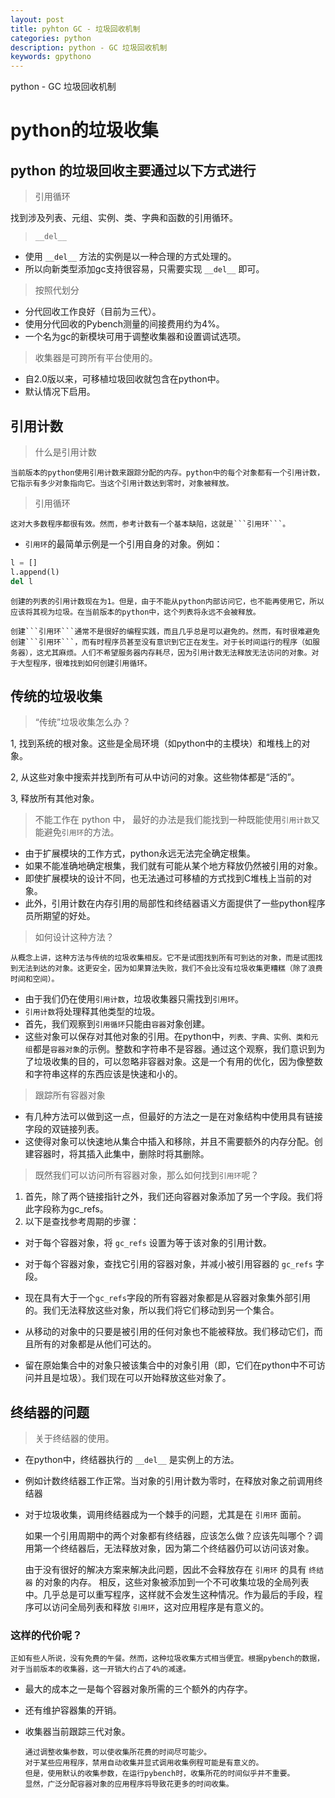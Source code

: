 ```yaml
---
layout: post
title: pyhton GC - 垃圾回收机制
categories: python
description: python - GC 垃圾回收机制
keywords: gpythono
---
```


python - GC 垃圾回收机制

# python的垃圾收集


## python 的垃圾回收主要通过以下方式进行

> 引用循环

找到涉及列表、元组、实例、类、字典和函数的引用循环。

> ```__del__``` 

- 使用 ```__del__``` 方法的实例是以一种合理的方式处理的。
- 所以向新类型添加gc支持很容易，只需要实现 ```__del__``` 即可。

> 按照代划分

- 分代回收工作良好（目前为三代）。
- 使用分代回收的Pybench测量的间接费用约为4%。
- 一个名为gc的新模块可用于调整收集器和设置调试选项。

> 收集器是可跨所有平台使用的。

- 自2.0版以来，可移植垃圾回收就包含在python中。
- 默认情况下启用。



## 引用计数 

> 什么是引用计数

    当前版本的python使用引用计数来跟踪分配的内存。python中的每个对象都有一个引用计数，它指示有多少对象指向它。当这个引用计数达到零时，对象被释放。

> 引用循环

    这对大多数程序都很有效。然而，参考计数有一个基本缺陷，这就是```引用环```。

- ```引用环```的最简单示例是一个引用自身的对象。例如：

```python
l = []
l.append(l)
del l
```

    创建的列表的引用计数现在为1。但是，由于不能从python内部访问它，也不能再使用它，所以应该将其视为垃圾。在当前版本的python中，这个列表将永远不会被释放。

    创建```引用环```通常不是很好的编程实践，而且几乎总是可以避免的。然而，有时很难避免创建```引用环```，而有时程序员甚至没有意识到它正在发生。对于长时间运行的程序（如服务器），这尤其麻烦。人们不希望服务器内存耗尽，因为引用计数无法释放无法访问的对象。对于大型程序，很难找到如何创建引用循环。

## 传统的垃圾收集

> “传统”垃圾收集怎么办？


1,  找到系统的根对象。这些是全局环境（如python中的主模块）和堆栈上的对象。

2, 从这些对象中搜索并找到所有可从中访问的对象。这些物体都是“活的”。

3, 释放所有其他对象。

> 不能工作在 python 中， 最好的办法是我们能找到一种既能使用```引用计数```又能避免```引用环```的方法。

- 由于扩展模块的工作方式，python永远无法完全确定根集。
- 如果不能准确地确定根集，我们就有可能从某个地方释放仍然被引用的对象。
- 即使扩展模块的设计不同，也无法通过可移植的方式找到C堆栈上当前的对象。
- 此外，引用计数在内存引用的局部性和终结器语义方面提供了一些python程序员所期望的好处。


> 如何设计这种方法？
  
    从概念上讲，这种方法与传统的垃圾收集相反。它不是试图找到所有可到达的对象，而是试图找到无法到达的对象。这更安全，因为如果算法失败，我们不会比没有垃圾收集更糟糕（除了浪费时间和空间）。

- 由于我们仍在使用```引用计数```，垃圾收集器只需找到```引用环```。
- ```引用计数```将处理释其他类型的垃圾。
- 首先，我们观察到```引用循环```只能由```容器```对象创建。
- 这些对象可以保存对其他对象的引用。在python中，```列表、字典、实例、类和元组```都是```容器对象```的示例。整数和字符串不是容器。通过这个观察，我们意识到为了垃圾收集的目的，可以忽略非容器对象。这是一个有用的优化，因为像整数和字符串这样的东西应该是快速和小的。


> 跟踪所有容器对象

- 有几种方法可以做到这一点，但最好的方法之一是在对象结构中使用具有链接字段的双链接列表。
- 这使得对象可以快速地从集合中插入和移除，并且不需要额外的内存分配。创建容器时，将其插入此集中，删除时将其删除。

> 既然我们可以访问所有容器对象，那么如何找到```引用环```呢？

1. 首先，除了两个链接指针之外，我们还向容器对象添加了另一个字段。我们将此字段称为gc_refs。
2. 以下是查找参考周期的步骤：

- 对于每个容器对象，将 ```gc_refs``` 设置为等于该对象的引用计数。

- 对于每个容器对象，查找它引用的容器对象，并减小被引用容器的 ```gc_refs``` 字段。

- 现在具有大于一个```gc_refs```字段的所有容器对象都是从容器对象集外部引用的。我们无法释放这些对象，所以我们将它们移动到另一个集合。

- 从移动的对象中的只要是被引用的任何对象也不能被释放。我们移动它们，而且所有的对象都是从他们可达的。

- 留在原始集合中的对象只被该集合中的对象引用（即，它们在python中不可访问并且是垃圾）。我们现在可以开始释放这些对象了。

## 终结器的问题

> 关于终结器的使用。

- 在python中，终结器执行的 ```__del__``` 是实例上的方法。
- 例如计数终结器工作正常。当对象的引用计数为零时，在释放对象之前调用终结器
- 对于垃圾收集，调用终结器成为一个棘手的问题，尤其是在 ```引用环``` 面前。

    如果一个引用周期中的两个对象都有终结器，应该怎么做？应该先叫哪个？调用第一个终结器后，无法释放对象，因为第二个终结器仍可以访问该对象。



    由于没有很好的解决方案来解决此问题，因此不会释放存在 ```引用环``` 的具有 ```终结器``` 的对象的内存。
    相反，这些对象被添加到一个不可收集垃圾的全局列表中。几乎总是可以重写程序，这样就不会发生这种情况。作为最后的手段，程序可以访问全局列表和释放 ```引用环```，这对应用程序是有意义的。


### 这样的代价呢？

    正如有些人所说，没有免费的午餐。然而，这种垃圾收集方式相当便宜。根据pybench的数据，对于当前版本的收集器，这一开销大约占了4%的减速。

- 最大的成本之一是每个容器对象所需的三个额外的内存字。
- 还有维护容器集的开销。

- 收集器当前跟踪三代对象。

      通过调整收集参数，可以使收集所花费的时间尽可能少。
      对于某些应用程序，禁用自动收集并显式调用收集例程可能是有意义的。
      但是，使用默认的收集参数，在运行pybench时，收集所花的时间似乎并不重要。
      显然，广泛分配容器对象的应用程序将导致花更多的时间收集。


